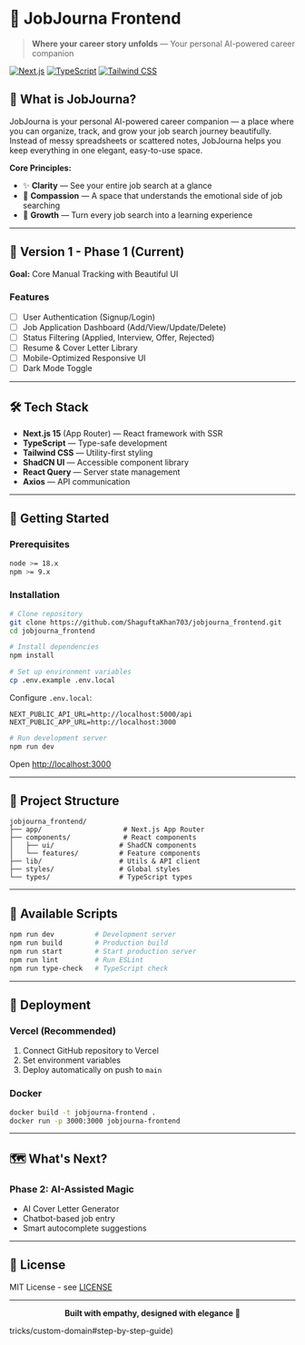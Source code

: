 

# 🌸 JobJourna Frontend

> **Where your career story unfolds** — Your personal AI-powered career companion

[![Next.js](https://img.shields.io/badge/Next.js-15.x-black)](https://nextjs.org/)
[![TypeScript](https://img.shields.io/badge/TypeScript-5.x-blue)](https://www.typescriptlang.org/)
[![Tailwind CSS](https://img.shields.io/badge/Tailwind-3.x-38bdf8)](https://tailwindcss.com/)

## 📖 What is JobJourna?

JobJourna is your personal AI-powered career companion — a place where you can organize, track, and grow your job search journey beautifully. Instead of messy spreadsheets or scattered notes, JobJourna helps you keep everything in one elegant, easy-to-use space.

**Core Principles:**
- ✨ **Clarity** — See your entire job search at a glance
- 💬 **Compassion** — A space that understands the emotional side of job searching
- 🚀 **Growth** — Turn every job search into a learning experience

---

## 🎯 Version 1 - Phase 1 (Current)

**Goal:** Core Manual Tracking with Beautiful UI

### Features
- [ ] User Authentication (Signup/Login)
- [ ] Job Application Dashboard (Add/View/Update/Delete)
- [ ] Status Filtering (Applied, Interview, Offer, Rejected)
- [ ] Resume & Cover Letter Library
- [ ] Mobile-Optimized Responsive UI
- [ ] Dark Mode Toggle

---

## 🛠️ Tech Stack

- **Next.js 15** (App Router) — React framework with SSR
- **TypeScript** — Type-safe development
- **Tailwind CSS** — Utility-first styling
- **ShadCN UI** — Accessible component library
- **React Query** — Server state management
- **Axios** — API communication

---

## 🚀 Getting Started

### Prerequisites
```bash
node >= 18.x
npm >= 9.x
```

### Installation

```bash
# Clone repository
git clone https://github.com/ShaguftaKhan703/jobjourna_frontend.git
cd jobjourna_frontend

# Install dependencies
npm install

# Set up environment variables
cp .env.example .env.local
```

Configure `.env.local`:
```env
NEXT_PUBLIC_API_URL=http://localhost:5000/api
NEXT_PUBLIC_APP_URL=http://localhost:3000
```

```bash
# Run development server
npm run dev
```

Open [http://localhost:3000](http://localhost:3000)

---

## 📁 Project Structure

```
jobjourna_frontend/
├── app/                    # Next.js App Router
├── components/             # React components
│   ├── ui/                # ShadCN components
│   └── features/          # Feature components
├── lib/                   # Utils & API client
├── styles/                # Global styles
└── types/                 # TypeScript types
```

---

## 📝 Available Scripts

```bash
npm run dev          # Development server
npm run build        # Production build
npm run start        # Start production server
npm run lint         # Run ESLint
npm run type-check   # TypeScript check
```

---

## 🚢 Deployment

### Vercel (Recommended)
1. Connect GitHub repository to Vercel
2. Set environment variables
3. Deploy automatically on push to `main`

### Docker
```bash
docker build -t jobjourna-frontend .
docker run -p 3000:3000 jobjourna-frontend
```

---

## 🗺️ What's Next?

### Phase 2: AI-Assisted Magic
- AI Cover Letter Generator
- Chatbot-based job entry
- Smart autocomplete suggestions

---

## 📄 License

MIT License - see [LICENSE](LICENSE)

---

<div align="center">

**Built with empathy, designed with elegance 💜**

</div>tricks/custom-domain#step-by-step-guide)
